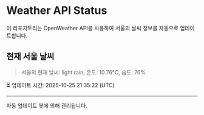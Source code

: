 
# Weather API Status

이 리포지토리는 OpenWeather API를 사용하여 서울의 날씨 정보를 자동으로 업데이트합니다.

## 현재 서울 날씨
> 서울의 현재 날씨: light rain, 온도: 10.76°C, 습도: 76%

⏳ 업데이트 시간: 2025-10-25 21:35:22 (UTC)

---
자동 업데이트 봇에 의해 관리됩니다.
